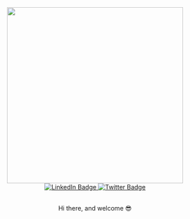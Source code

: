 <div id="header" align="center">
  <img src="https://media.giphy.com/media/Lopx9eUi34rbq/giphy.gif" width="400px"/>
</div>

<div id="badges" align="center">
  <a href="https://www.linkedin.com/in/hugo-charles-b79123243/">
    <img src="https://img.shields.io/badge/LinkedIn-blue?style=for-the-badge&logo=linkedin&logoColor=white" alt="LinkedIn Badge"/>
  </a>
  <a href="https://twitter.com/HugoCha51219444">
    <img src="https://img.shields.io/badge/Twitter-blue?style=for-the-badge&logo=twitter&logoColor=white" alt="Twitter Badge"/>
  </a>
</div>

<img align="center" src="https://komarev.com/ghpvc/?username=HugoCharles997&style=flat-square&color=blue" alt=""/>


<br>
<br>

<p align="center">Hi there, and welcome 😎</p>

<!--
**HugoCharles997/HugoCharles997** is a ✨ _special_ ✨ repository because its `README.md` (this file) appears on your GitHub profile.

Here are some ideas to get you started:

- 🔭 I’m currently working on ...
- 🌱 I’m currently learning ...
- 👯 I’m looking to collaborate on ...
- 🤔 I’m looking for help with ...
- 💬 Ask me about ...
- 📫 How to reach me: ...
- 😄 Pronouns: ...
- ⚡ Fun fact: ...
-->
